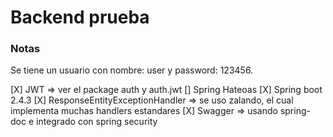# Backend prueba

### Notas

Se tiene un usuario con nombre: user y password: 123456.

[X]	JWT => ver el package auth y auth.jwt
[]	Spring Hateoas
[X]	Spring boot 2.4.3
[X]	ResponseEntityExceptionHandler => se uso zalando, el cual implementa muchas handlers estandares
[X]	Swagger => usando spring-doc e integrado con spring security
